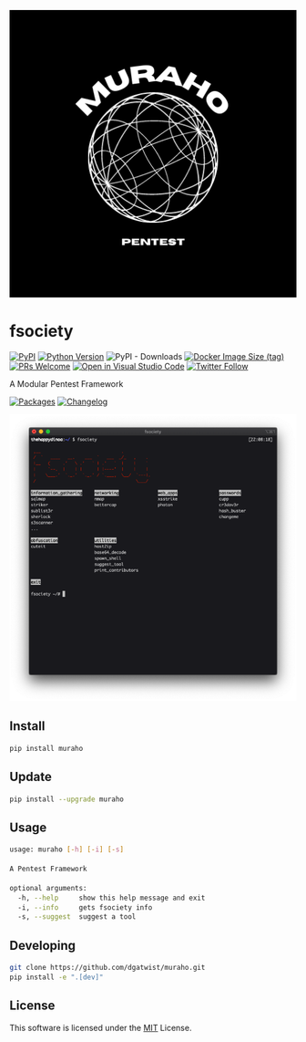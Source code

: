 <p align="center">
  <img src="https://raw.githubusercontent.com/dgatwist/muraho/main/images/muraho.png" width="600px" alt="dgatwist/muraho" />
</p>

# fsociety

[![PyPI](https://img.shields.io/pypi/v/fsociety?color=orange&logo=pypi&logoColor=orange&style=flat-square)](https://pypi.org/project/fsociety/)
[![Python Version](https://img.shields.io/badge/python-3.7%2B-blue?logo=python&style=flat-square)](https://www.python.org/downloads/)
![PyPI - Downloads](https://img.shields.io/pypi/dm/fsociety?style=flat-square)
[![Docker Image Size (tag)](https://img.shields.io/docker/image-size/fsocietyteam/fsociety/latest?style=flat-square)](https://hub.docker.com/r/fsocietyteam/fsociety)
[![PRs Welcome](https://img.shields.io/badge/PRs-welcome-organge.svg?logo=git&logoColor=organge&style=flat-square)](http://makeapullrequest.com)
[![Open in Visual Studio Code](https://img.shields.io/badge/VSCode-Open-0098FF?style=flat-square)](https://open.vscode.dev/fsociety-team/fsociety)
[![Twitter Follow](https://img.shields.io/twitter/follow/fsociety_team?color=blue&style=flat-square)](https://twitter.com/fsociety_team)

A Modular Pentest Framework

[![Packages](https://img.shields.io/badge/PACKAGES.md-red?style=flat-square)](https://github.com/dgatwist/muraho/blob/main/PACKAGES.md)
[![Changelog](https://img.shields.io/badge/CHANGELOG.md-red?style=flat-square)](https://github.com/dgatwist/muraho/blob/main/CHANGELOG.md)

<p align="center">
  <img src="https://raw.githubusercontent.com/dgatwist/muraho/main/images/cli.png" width="600px" alt="fsociety cli" />
</p>

## Install

```bash
pip install muraho
```

## Update

```bash
pip install --upgrade muraho
```

## Usage

```bash
usage: muraho [-h] [-i] [-s]

A Pentest Framework

optional arguments:
  -h, --help     show this help message and exit
  -i, --info     gets fsociety info
  -s, --suggest  suggest a tool
```


## Developing

```bash
git clone https://github.com/dgatwist/muraho.git
pip install -e ".[dev]"
```

## License

This software is licensed under the [MIT](https://github.com/dgatwist/muraho/blob/main/LICENSE) License.


